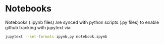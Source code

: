 # Notebooks

Notebooks (.ipynb files) are synced with python scripts (.py files) to enable github tracking with jupytext via 
``` bash 
jupytext --set-formats ipynb,py notebook.ipynb
```